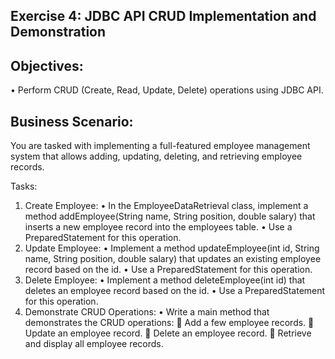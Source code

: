 ## Exercise 4: JDBC API CRUD Implementation and Demonstration

## Objectives:
•	Perform CRUD (Create, Read, Update, Delete) operations using JDBC API.

## Business Scenario: 
You are tasked with implementing a full-featured employee management system that allows adding, updating, deleting, and retrieving employee records.

Tasks:
1.	Create Employee:
•	In the EmployeeDataRetrieval class, implement a method addEmployee(String name, String position, double salary) that inserts a new employee record into the employees table.
•	Use a PreparedStatement for this operation.
2.	Update Employee:
•	Implement a method updateEmployee(int id, String name, String position, double salary) that updates an existing employee record based on the id.
•	Use a PreparedStatement for this operation.
3.	Delete Employee:
•	Implement a method deleteEmployee(int id) that deletes an employee record based on the id.
•	Use a PreparedStatement for this operation.
4.	Demonstrate CRUD Operations:
•	Write a main method that demonstrates the CRUD operations:
	Add a few employee records.
	Update an employee record.
	Delete an employee record.
	Retrieve and display all employee records.
